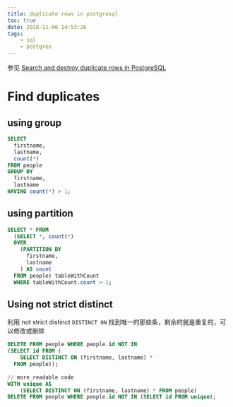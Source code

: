 ```yaml
---
title: duplicate rows in postgresql
toc: true
date: 2018-11-06 14:53:28
tags:
	- sql
	- postgres
---
```


参见 [Search and destroy duplicate rows in PostgreSQL](https://blog.theodo.fr/2018/01/search-destroy-duplicate-rows-postgresql/)

# Find duplicates

## using group

```sql
SELECT
  firstname,
  lastname,
  count(*)
FROM people
GROUP BY
  firstname,
  lastname
HAVING count(*) > 1;
```

## using partition

```sql
SELECT * FROM
  (SELECT *, count(*)
  OVER
    (PARTITION BY
      firstname,
      lastname
    ) AS count
  FROM people) tableWithCount
  WHERE tableWithCount.count > 1;
```

## Using not strict distinct

利用 not strict distinct `DISTINCT ON` 找到唯一的那些条，剩余的就是重复的，可以修改或删除

```sql
DELETE FROM people WHERE people.id NOT IN 
(SELECT id FROM (
    SELECT DISTINCT ON (firstname, lastname) *
  FROM people));
  
// more readable code
WITH unique AS
    (SELECT DISTINCT ON (firstname, lastname) * FROM people)
DELETE FROM people WHERE people.id NOT IN (SELECT id FROM unique);
```


